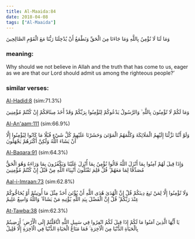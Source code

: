 ```yaml
---
title: Al-Maaida:84
date: 2018-04-08
tags: ["Al-Maaida"]
---
```

وَمَا لَنَا لَا نُؤْمِنُ بِاللَّهِ وَمَا جَاءَنَا مِنَ الْحَقِّ وَنَطْمَعُ أَنْ يُدْخِلَنَا رَبُّنَا مَعَ الْقَوْمِ الصَّالِحِينَ
### meaning: 
Why should we not believe in Allah and the truth that has come to us, eager as we are that our Lord should admit us among the righteous people?’
### similar verses: 

[Al-Hadid:8](/57/8) (sim:71.3%)

وَمَا لَكُمْ لَا تُؤْمِنُونَ بِاللَّهِ ۙ وَالرَّسُولُ يَدْعُوكُمْ لِتُؤْمِنُوا بِرَبِّكُمْ وَقَدْ أَخَذَ مِيثَاقَكُمْ إِنْ كُنْتُمْ مُؤْمِنِينَ

[Al-An'aam:111](/6/111) (sim:66.9%)

وَلَوْ أَنَّنَا نَزَّلْنَا إِلَيْهِمُ الْمَلَائِكَةَ وَكَلَّمَهُمُ الْمَوْتَىٰ وَحَشَرْنَا عَلَيْهِمْ كُلَّ شَيْءٍ قُبُلًا مَا كَانُوا لِيُؤْمِنُوا إِلَّا أَنْ يَشَاءَ اللَّهُ وَلَٰكِنَّ أَكْثَرَهُمْ يَجْهَلُونَ

[Al-Baqara:91](/2/91) (sim:64.3%)

وَإِذَا قِيلَ لَهُمْ آمِنُوا بِمَا أَنْزَلَ اللَّهُ قَالُوا نُؤْمِنُ بِمَا أُنْزِلَ عَلَيْنَا وَيَكْفُرُونَ بِمَا وَرَاءَهُ وَهُوَ الْحَقُّ مُصَدِّقًا لِمَا مَعَهُمْ ۗ قُلْ فَلِمَ تَقْتُلُونَ أَنْبِيَاءَ اللَّهِ مِنْ قَبْلُ إِنْ كُنْتُمْ مُؤْمِنِينَ

[Aal-i-Imraan:73](/3/73) (sim:62.8%)

وَلَا تُؤْمِنُوا إِلَّا لِمَنْ تَبِعَ دِينَكُمْ قُلْ إِنَّ الْهُدَىٰ هُدَى اللَّهِ أَنْ يُؤْتَىٰ أَحَدٌ مِثْلَ مَا أُوتِيتُمْ أَوْ يُحَاجُّوكُمْ عِنْدَ رَبِّكُمْ ۗ قُلْ إِنَّ الْفَضْلَ بِيَدِ اللَّهِ يُؤْتِيهِ مَنْ يَشَاءُ ۗ وَاللَّهُ وَاسِعٌ عَلِيمٌ

[At-Tawba:38](/9/38) (sim:62.3%)

يَا أَيُّهَا الَّذِينَ آمَنُوا مَا لَكُمْ إِذَا قِيلَ لَكُمُ انْفِرُوا فِي سَبِيلِ اللَّهِ اثَّاقَلْتُمْ إِلَى الْأَرْضِ ۚ أَرَضِيتُمْ بِالْحَيَاةِ الدُّنْيَا مِنَ الْآخِرَةِ ۚ فَمَا مَتَاعُ الْحَيَاةِ الدُّنْيَا فِي الْآخِرَةِ إِلَّا قَلِيلٌ
